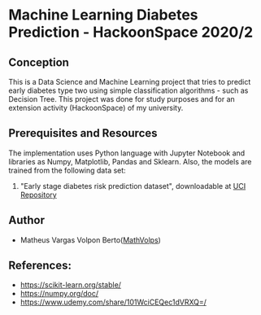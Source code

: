 # Machine Learning Diabetes Prediction - HackoonSpace 2020/2
## Conception
This is a Data Science and Machine Learning project that tries to predict early diabetes type two using simple classification algorithms - such as Decision Tree. This project was done for study purposes and for an extension activity (HackoonSpace) of my university.

## Prerequisites and Resources
The implementation uses Python language with Jupyter Notebook and libraries as Numpy, Matplotlib, Pandas and Sklearn. Also, the models are trained from the following data set:

1. "Early stage diabetes risk prediction dataset", downloadable at [UCI Repository](https://archive.ics.uci.edu/ml/datasets/Early+stage+diabetes+risk+prediction+dataset.)

## Author
* Matheus Vargas Volpon Berto([MathVolps](https://github.com/MathVolps))

## References:
* https://scikit-learn.org/stable/
* https://numpy.org/doc/
* https://www.udemy.com/share/101WciCEQec1dVRXQ=/
